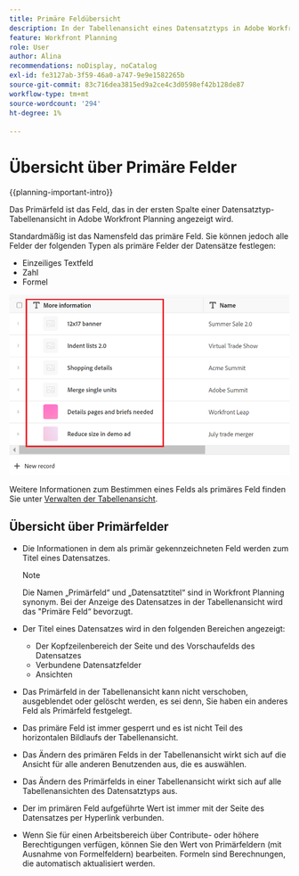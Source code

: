 ```yaml
---
title: Primäre Feldübersicht
description: In der Tabellenansicht eines Datensatztyps in Adobe Workfront Planning können Sie ein einzeiliges Text-, Zahlen- oder Formelfeld als Primärfeld festlegen. Das primäre Feld wird zum Titel der Datensätze dieses Typs.
feature: Workfront Planning
role: User
author: Alina
recommendations: noDisplay, noCatalog
exl-id: fe3127ab-3f59-46a0-a747-9e9e1582265b
source-git-commit: 83c716dea3815ed9a2ce4c3d0598ef42b128de87
workflow-type: tm+mt
source-wordcount: '294'
ht-degree: 1%

---
```



# Übersicht über Primäre Felder

{{planning-important-intro}}

Das Primärfeld ist das Feld, das in der ersten Spalte einer Datensatztyp-Tabellenansicht in Adobe Workfront Planning angezeigt wird.

Standardmäßig ist das Namensfeld das primäre Feld. Sie können jedoch alle Felder der folgenden Typen als primäre Felder der Datensätze festlegen:

* Einzeiliges Textfeld
* Zahl
* Formel

![](assets/another-text-field-as-a-primary-field-highlighted.png)

Weitere Informationen zum Bestimmen eines Felds als primäres Feld finden Sie unter [Verwalten der Tabellenansicht](/help/quicksilver/planning/views/manage-the-table-view.md).

## Übersicht über Primärfelder

* Die Informationen in dem als primär gekennzeichneten Feld werden zum Titel eines Datensatzes.

  >[!NOTE]
  >
  >    Die Namen „Primärfeld“ und „Datensatztitel“ sind in Workfront Planning synonym. Bei der Anzeige des Datensatzes in der Tabellenansicht wird das &quot;Primäre Feld“ bevorzugt.


* Der Titel eines Datensatzes wird in den folgenden Bereichen angezeigt:

   * Der Kopfzeilenbereich der Seite und des Vorschaufelds des Datensatzes
   * Verbundene Datensatzfelder
   * Ansichten
* Das Primärfeld in der Tabellenansicht kann nicht verschoben, ausgeblendet oder gelöscht werden, es sei denn, Sie haben ein anderes Feld als Primärfeld festgelegt.
* Das primäre Feld ist immer gesperrt und es ist nicht Teil des horizontalen Bildlaufs der Tabellenansicht.
* Das Ändern des primären Felds in der Tabellenansicht wirkt sich auf die Ansicht für alle anderen Benutzenden aus, die es auswählen.
* Das Ändern des Primärfelds in einer Tabellenansicht wirkt sich auf alle Tabellenansichten des Datensatztyps aus.
* Der im primären Feld aufgeführte Wert ist immer mit der Seite des Datensatzes per Hyperlink verbunden.
* Wenn Sie für einen Arbeitsbereich über Contribute- oder höhere Berechtigungen verfügen, können Sie den Wert von Primärfeldern (mit Ausnahme von Formelfeldern) bearbeiten. Formeln sind Berechnungen, die automatisch aktualisiert werden.

